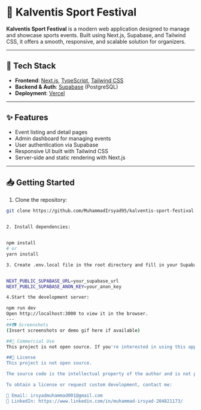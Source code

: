 # 🏅 Kalventis Sport Festival

**Kalventis Sport Festival** is a modern web application designed to manage and showcase sports events. Built using Next.js, Supabase, and Tailwind CSS, it offers a smooth, responsive, and scalable solution for organizers.

---

## 🚀 Tech Stack

- **Frontend**: [Next.js](https://nextjs.org/), [TypeScript](https://www.typescriptlang.org/), [Tailwind CSS](https://tailwindcss.com/)
- **Backend & Auth**: [Supabase](https://supabase.com/) (PostgreSQL)
- **Deployment**: [Vercel](https://vercel.com/)

---

## ✨ Features

- Event listing and detail pages  
- Admin dashboard for managing events  
- User authentication via Supabase  
- Responsive UI built with Tailwind CSS  
- Server-side and static rendering with Next.js  

---

## 📥 Getting Started

1. Clone the repository:
```bash
git clone https://github.com/MuhammadIrsyad95/kalventis-sport-festival.git


2. Install dependencies:


npm install
# or
yarn install

3. Create .env.local file in the root directory and fill in your Supabase credentials:


NEXT_PUBLIC_SUPABASE_URL=your_supabase_url
NEXT_PUBLIC_SUPABASE_ANON_KEY=your_anon_key

4.Start the development server:

npm run dev
Open http://localhost:3000 to view it in the browser.
---
##📷 Screenshots
(Insert screenshots or demo gif here if available)

##💼 Commercial Use
This project is not open source. If you're interested in using this application for your organization, event, or any commercial purpose, please contact me for licensing options or custom development.

##📄 License
This project is not open source.

The source code is the intellectual property of the author and is not permitted to be used, copied, modified, or distributed for personal, educational, or commercial purposes without explicit written permission.

To obtain a license or request custom development, contact me:

📩 Email: irsyadmuhammad001@gmail.com
🔗 LinkedIn: https://www.linkedin.com/in/muhammad-irsyad-204821173/



